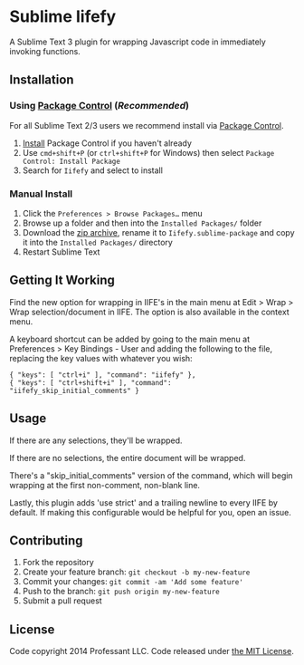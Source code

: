 # Sublime Iifefy

A Sublime Text 3 plugin for wrapping Javascript code in immediately invoking functions.

## Installation

### Using [Package Control][pkgcontrol] (*Recommended*)

For all Sublime Text 2/3 users we recommend install via [Package Control][pkgcontrol].

1. [Install][pkgcontrol-install] Package Control if you haven't already
2. Use `cmd+shift+P` (or `ctrl+shift+P` for Windows) then select `Package Control: Install Package`
3. Search for `Iifefy` and select to install

### Manual Install

1. Click the `Preferences > Browse Packages…` menu
2. Browse up a folder and then into the `Installed Packages/` folder
3. Download the [zip archive][zip], rename it to `Iifefy.sublime-package` and copy it into the `Installed Packages/` directory
4. Restart Sublime Text

## Getting It Working

Find the new option for wrapping in IIFE's in the main menu at Edit > Wrap > Wrap selection/document
in IIFE. The option is also available in the context menu.

A keyboard shortcut can be added by going to the main menu at Preferences > Key Bindings - User and
adding the following to the file, replacing the key values with whatever you wish:

```
{ "keys": [ "ctrl+i" ], "command": "iifefy" },
{ "keys": [ "ctrl+shift+i" ], "command": "iifefy_skip_initial_comments" }
```

## Usage

If there are any selections, they'll be wrapped.

If there are no selections, the entire document will be wrapped.

There's a "skip_initial_comments" version of the command, which will begin wrapping at the first
non-comment, non-blank line.

Lastly, this plugin adds 'use strict' and a trailing newline to every IIFE by default. If making
this configurable would be helpful for you, open an issue.

## Contributing

1. Fork the repository
2. Create your feature branch: `git checkout -b my-new-feature`
3. Commit your changes: `git commit -am 'Add some feature'`
4. Push to the branch: `git push origin my-new-feature`
5. Submit a pull request

## License

Code copyright 2014 Professant LLC. Code released under [the MIT License][license].

[pkgcontrol]: https://sublime.wbond.net
[pkgcontrol-install]: https://sublime.wbond.net/installation
[zip]: https://github.com/professant/sublime-iifefy/archive/master.zip
[license]: https://github.com/professant/sublime-iifefy/blob/master/LICENSE